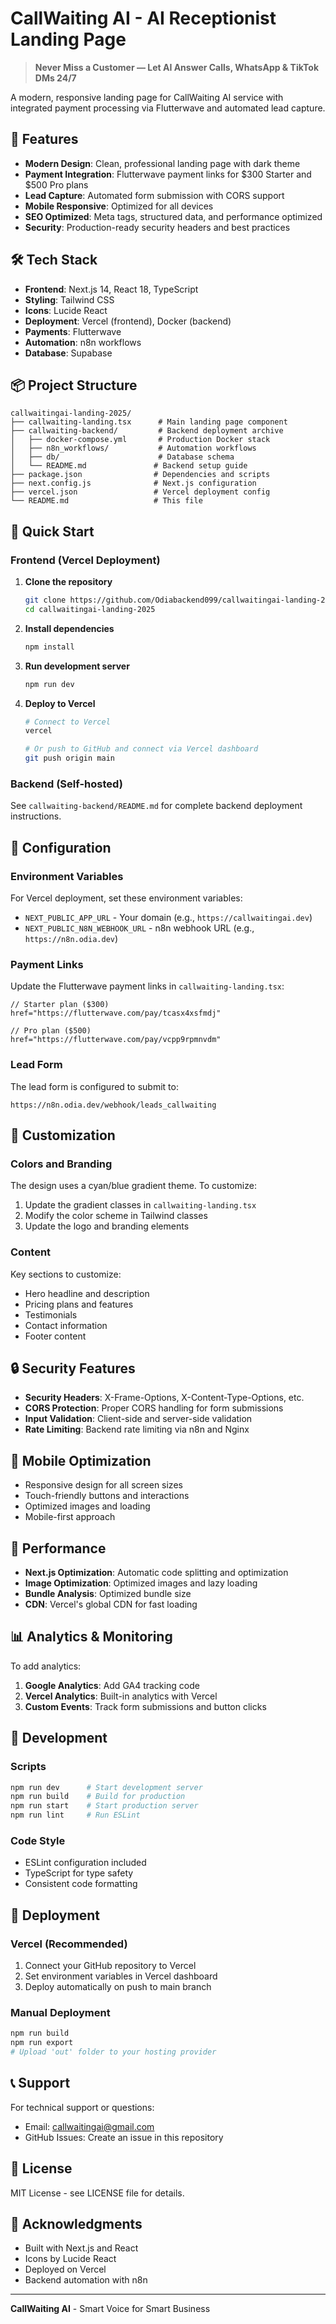 # CallWaiting AI - AI Receptionist Landing Page

> **Never Miss a Customer — Let AI Answer Calls, WhatsApp & TikTok DMs 24/7**

A modern, responsive landing page for CallWaiting AI service with integrated payment processing via Flutterwave and automated lead capture.

## 🚀 Features

- **Modern Design**: Clean, professional landing page with dark theme
- **Payment Integration**: Flutterwave payment links for $300 Starter and $500 Pro plans
- **Lead Capture**: Automated form submission with CORS support
- **Mobile Responsive**: Optimized for all devices
- **SEO Optimized**: Meta tags, structured data, and performance optimized
- **Security**: Production-ready security headers and best practices

## 🛠 Tech Stack

- **Frontend**: Next.js 14, React 18, TypeScript
- **Styling**: Tailwind CSS
- **Icons**: Lucide React
- **Deployment**: Vercel (frontend), Docker (backend)
- **Payments**: Flutterwave
- **Automation**: n8n workflows
- **Database**: Supabase

## 📦 Project Structure

```
callwaitingai-landing-2025/
├── callwaiting-landing.tsx      # Main landing page component
├── callwaiting-backend/         # Backend deployment archive
│   ├── docker-compose.yml       # Production Docker stack
│   ├── n8n_workflows/           # Automation workflows
│   ├── db/                      # Database schema
│   └── README.md               # Backend setup guide
├── package.json                # Dependencies and scripts
├── next.config.js              # Next.js configuration
├── vercel.json                 # Vercel deployment config
└── README.md                   # This file
```

## 🚀 Quick Start

### Frontend (Vercel Deployment)

1. **Clone the repository**
   ```bash
   git clone https://github.com/Odiabackend099/callwaitingai-landing-2025.git
   cd callwaitingai-landing-2025
   ```

2. **Install dependencies**
   ```bash
   npm install
   ```

3. **Run development server**
   ```bash
   npm run dev
   ```

4. **Deploy to Vercel**
   ```bash
   # Connect to Vercel
   vercel
   
   # Or push to GitHub and connect via Vercel dashboard
   git push origin main
   ```

### Backend (Self-hosted)

See `callwaiting-backend/README.md` for complete backend deployment instructions.

## 🔧 Configuration

### Environment Variables

For Vercel deployment, set these environment variables:

- `NEXT_PUBLIC_APP_URL` - Your domain (e.g., `https://callwaitingai.dev`)
- `NEXT_PUBLIC_N8N_WEBHOOK_URL` - n8n webhook URL (e.g., `https://n8n.odia.dev`)

### Payment Links

Update the Flutterwave payment links in `callwaiting-landing.tsx`:

```tsx
// Starter plan ($300)
href="https://flutterwave.com/pay/tcasx4xsfmdj"

// Pro plan ($500)
href="https://flutterwave.com/pay/vcpp9rpmnvdm"
```

### Lead Form

The lead form is configured to submit to:
```
https://n8n.odia.dev/webhook/leads_callwaiting
```

## 🎨 Customization

### Colors and Branding

The design uses a cyan/blue gradient theme. To customize:

1. Update the gradient classes in `callwaiting-landing.tsx`
2. Modify the color scheme in Tailwind classes
3. Update the logo and branding elements

### Content

Key sections to customize:
- Hero headline and description
- Pricing plans and features
- Testimonials
- Contact information
- Footer content

## 🔒 Security Features

- **Security Headers**: X-Frame-Options, X-Content-Type-Options, etc.
- **CORS Protection**: Proper CORS handling for form submissions
- **Input Validation**: Client-side and server-side validation
- **Rate Limiting**: Backend rate limiting via n8n and Nginx

## 📱 Mobile Optimization

- Responsive design for all screen sizes
- Touch-friendly buttons and interactions
- Optimized images and loading
- Mobile-first approach

## 🚀 Performance

- **Next.js Optimization**: Automatic code splitting and optimization
- **Image Optimization**: Optimized images and lazy loading
- **Bundle Analysis**: Optimized bundle size
- **CDN**: Vercel's global CDN for fast loading

## 📊 Analytics & Monitoring

To add analytics:

1. **Google Analytics**: Add GA4 tracking code
2. **Vercel Analytics**: Built-in analytics with Vercel
3. **Custom Events**: Track form submissions and button clicks

## 🔧 Development

### Scripts

```bash
npm run dev      # Start development server
npm run build    # Build for production
npm run start    # Start production server
npm run lint     # Run ESLint
```

### Code Style

- ESLint configuration included
- TypeScript for type safety
- Consistent code formatting

## 🚀 Deployment

### Vercel (Recommended)

1. Connect your GitHub repository to Vercel
2. Set environment variables in Vercel dashboard
3. Deploy automatically on push to main branch

### Manual Deployment

```bash
npm run build
npm run export
# Upload 'out' folder to your hosting provider
```

## 📞 Support

For technical support or questions:
- Email: callwaitingai@gmail.com
- GitHub Issues: Create an issue in this repository

## 📄 License

MIT License - see LICENSE file for details.

## 🙏 Acknowledgments

- Built with Next.js and React
- Icons by Lucide React
- Deployed on Vercel
- Backend automation with n8n

---

**CallWaiting AI** - Smart Voice for Smart Business
